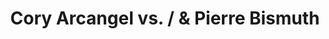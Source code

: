 ---
ee_id: '2162'
site: '1'
type: '5'
title: Cory Arcangel vs. / & Pierre Bismuth
url: cory-arcangel-vs-pierre-bismuth
year: '2011'
venue: Team Gallery
state_country: New York
pitch: "<p>I picked 3 of Pierre's things, he picked 3 of mine, and we made one together.
  :)</p>"
ps: ''
imgs: team-ny-2011-11-install-2-database-AR.jpg,team-ny-2011-11-install-1-database-AR.jpg,team-ny-2011-11-install-5-database-AR.jpg,team-ny-2011-11-install-4-database-AR.jpg,team-ny-2011-12-performance-5-database-MFI.jpg
things: "[72] 2010-003 Theres Always One At Every Party - 2010-003-theres-always-one-at-every-party,[235]
  2011-158 asdfgh - 2011-158-asdfgh,[2211] 2011-137 Living Situtations - 2011-137-living-situtations,[2213]
  2011-193 Various Books, Various Scents - 2011-193-various-books-various-scents1"
layout: shows
---